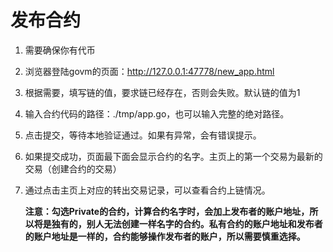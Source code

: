 # 发布合约

1. 需要确保你有代币
2. 浏览器登陆govm的页面：http://127.0.0.1:47778/new_app.html
3. 根据需要，填写链的值，要求链已经存在，否则会失败。默认链的值为1
4. 输入合约代码的路径：./tmp/app.go，也可以输入完整的绝对路径。
5. 点击提交，等待本地验证通过。如果有异常，会有错误提示。
6. 如果提交成功，页面最下面会显示合约的名字。主页上的第一个交易为最新的交易（创建合约的交易）
7. 通过点击主页上对应的转出交易记录，可以查看合约上链情况。

    **注意：勾选Private的合约，计算合约名字时，会加上发布者的账户地址，所以将是独有的，别人无法创建一样名字的合约。私有合约的账户地址和发布者的账户地址是一样的，合约能够操作发布者的账户，所以需要慎重选择。**
